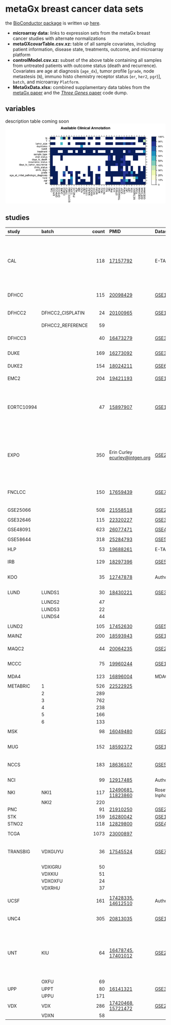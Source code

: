 # metaGx breast cancer data sets
the [BioConductor package](https://www.bioconductor.org/packages/release/data/experiment/html/MetaGxBreast.html) is written up [here](https://pubmed.ncbi.nlm.nih.gov/31217513/).
- **microarray data:** links to expression sets from the metaGx breast cancer studies with alternate normalizations
- **metaGXcovarTable.csv.xz:** table of all sample covariates, including patient information, disease state, treatments, outcome, and microarray platform
- **controlModel.csv.xz:** subset of the above table containing all samples from untreated patients with outcome status (death and recurrence).  Covariates are age at diagnosis (`age_dx`), tumor profile [`grade`, node metastesis (`N`), immuno histo chemistry receptor status (`er`, `her2`, `pgr`)], `batch`, and microarray `Platform`.
- **MetaGxData.xlsx:** combined supplamentary data tables from the [metaGx paper](https://static-content.springer.com/esm/art%3A10.1038%2Fs41598-019-45165-4/MediaObjects/41598_2019_45165_MOESM2_ESM.xlsx) and the [_Three Genes_ paper](https://files.codeocean.com/files/verified/e0dd54f3-2274-4dd3-9280-ade92f8edfc8_v1.1/data/TABLE_1.xlsx?download) code dump.

## variables
description table coming soon
![sample variables](./metaGXavailablePhenoHeatMap.png)

## studies
|study|batch|count|PMID|Dataset accession|Notes|
|:----------|:----------------|-----------:|:----------------------------------------------------------------------------|:-------------------------------------------------------------------------------------|:----------------------------------------------------------------------------------------------------------------------------|
|CAL        |  |         118|[17157792](https://www.ncbi.nlm.nih.gov/pubmed/17157792)                     |E-TABM-158                                                                            |Dataset of breast cancer patients from the University of California, San Francisco and the California Pacific Medical Center |
|DFHCC      |  |         115|[20098429](https://www.ncbi.nlm.nih.gov/pubmed/20098429)                     |[GSE19615](https://www.ncbi.nlm.nih.gov/geo/query/acc.cgi?acc=GSE19615)               |Dana-Farber Harvard Cancer Center                                                                                            |
|DFHCC2     |DFHCC2_CISPLATIN |          24|[20100965](https://www.ncbi.nlm.nih.gov/pubmed/20100965)                     |[GSE18864](https://www.ncbi.nlm.nih.gov/geo/query/acc.cgi?acc=GSE18864)               |Dana-Farber Harvard Cancer Center  |
|           |DFHCC2_REFERENCE |          59|  | | |
|DFHCC3     |  |          40|[16473279](https://www.ncbi.nlm.nih.gov/pubmed/16473279)                     |[GSE3744](https://www.ncbi.nlm.nih.gov/geo/query/acc.cgi?acc=GSE3744)                 |Dana-Farber Harvard Cancer Center  |
|DUKE       |  |         169|[16273092](https://www.ncbi.nlm.nih.gov/pubmed/16273092)                     |[GSE3143](https://www.ncbi.nlm.nih.gov/geo/query/acc.cgi?acc=GSE3143)                 |Duke university hospital |
|DUKE2      |  |         154|[18024211](https://www.ncbi.nlm.nih.gov/pubmed/18024211)                     |[GSE6861](https://www.ncbi.nlm.nih.gov/geo/query/acc.cgi?acc=GSE6861)                 |Duke university hospital |
|EMC2       |  |         204|[19421193](https://www.ncbi.nlm.nih.gov/pubmed/19421193)                     |[GSE12276](https://www.ncbi.nlm.nih.gov/geo/query/acc.cgi?acc=GSE12276)               |Erasmus Medical Center                                                                                                       |
|EORTC10994 |  |          47|[15897907](https://www.ncbi.nlm.nih.gov/pubmed/15897907)                     |[GSE1561](https://www.ncbi.nlm.nih.gov/geo/query/acc.cgi?acc=GSE1561)                 |Trial number 10994 from the European Organization for Research and Treatment of Cancer Breast Cancer                         |
|EXPO       |  |         350|Erin Curley ecurley@intgen.org                                               |[GSE2109](https://www.ncbi.nlm.nih.gov/geo/query/acc.cgi?acc=GSE2109)                 |Expression project for oncology, large dataset of microarray data published by the International Genomics Consortium         |
|FNCLCC     |  |         150|[17659439](https://www.ncbi.nlm.nih.gov/pubmed/17659439)                     |[GSE7017](https://www.ncbi.nlm.nih.gov/geo/query/acc.cgi?acc=GSE7017)                 |F_d_ration Nationale des Centres de Lutte contre le Cancer                                                                   |
|GSE25066   |  |         508|[21558518](https://www.ncbi.nlm.nih.gov/pubmed/21558518)                     |[GSE25066](https://www.ncbi.nlm.nih.gov/geo/query/acc.cgi?acc=GSE25066)               |Nuvera Biosciences                                                                                                           |
|GSE32646   |  |         115|[22320227](https://www.ncbi.nlm.nih.gov/pubmed/22320227)                     |[GSE32646](https://www.ncbi.nlm.nih.gov/geo/query/acc.cgi?acc=GSE32646)               |Osaka University                                                                                                             |
|GSE48091   |  |         623|[26077471](https://www.ncbi.nlm.nih.gov/pubmed/26077471)                     |[GSE48091](https://www.ncbi.nlm.nih.gov/geo/query/acc.cgi?acc=GSE48091)               |Karolinska Institutet                                                                                                        |
|GSE58644   |  |         318|[25284793](https://www.ncbi.nlm.nih.gov/pubmed/25284793)                     |[GSE58644](https://www.ncbi.nlm.nih.gov/geo/query/acc.cgi?acc=GSE58644)               |McGill University                                                                                                            |
|HLP        |  |          53|[19688261](https://www.ncbi.nlm.nih.gov/pubmed/19688261)                     |E-TABM-543                                                                            |University Hospital La Paz                                                                                                   |
|IRB        |  |         129|[18297396](https://www.ncbi.nlm.nih.gov/pubmed/18297396)                     |[GSE5460](https://www.ncbi.nlm.nih.gov/geo/query/acc.cgi?acc=GSE5460)                 |Dana Farber Cancer Institute                                                                                                 |
|KOO        |  |          35|[12747878](https://www.ncbi.nlm.nih.gov/pubmed/12747878)                     |Authors' website                                                                      |Koo Foundation Sun Yat-Sen Cancer Centre                                                                                     |
|LUND       |LUNDS1           |          30|[18430221](https://www.ncbi.nlm.nih.gov/pubmed/18430221)                     |[GSE31863](https://www.ncbi.nlm.nih.gov/geo/query/acc.cgi?acc=GSE31863)               |Lund University Hospital                                                                                                     |
|           |LUNDS2           |          47|  | | |
|           |LUNDS3           |          22|  | | |
|           |LUNDS4           |          44|  | | |
|LUND2      |  |         105|[17452630](https://www.ncbi.nlm.nih.gov/pubmed/17452630)                     |[GSE5325](https://www.ncbi.nlm.nih.gov/geo/query/acc.cgi?acc=GSE5325)                 |Lund University Hospital                                                                                                     |
|MAINZ      |  |         200|[18593943](https://www.ncbi.nlm.nih.gov/pubmed/18593943)                     |[GSE11121](https://www.ncbi.nlm.nih.gov/geo/query/acc.cgi?acc=GSE11121)               |Mainz hospital                                                                                                               |
|MAQC2      |  |          44|[20064235](https://www.ncbi.nlm.nih.gov/pubmed/20064235)                     |[GSE20194](https://www.ncbi.nlm.nih.gov/geo/query/acc.cgi?acc=GSE20194)               |Microarray quality control consortium                                                                                        |
|MCCC       |  |          75|[19960244](https://www.ncbi.nlm.nih.gov/pubmed/19960244)                     |[GSE19177](https://www.ncbi.nlm.nih.gov/geo/query/acc.cgi?acc=GSE19177)               |Peter MacCallum Cancer Centre                                                                                                |
|MDA4       |  |         123|[16896004](https://www.ncbi.nlm.nih.gov/pubmed/16896004)                     |MDACC DB                                                                              |MD Anderson Cancer Center                                                                                                    |
|METABRIC   |1                |         526|[22522925](https://www.ncbi.nlm.nih.gov/pubmed/22522925)                     |                                                                                      |                                                                                                                             |
|           |2                |         289|  | | |
|           |3                |         762|  | | |
|           |4                |         238|  | | |
|           |5                |         166|  | | |
|           |6                |         133|  | | |
|MSK        |  |          98|[16049480](https://www.ncbi.nlm.nih.gov/pubmed/16049480)                     |[GSE2603](https://www.ncbi.nlm.nih.gov/geo/query/acc.cgi?acc=GSE2603)                 |Memorial Sloan-Kettering                                                                                                     |
|MUG        |  |         152|[18592372](https://www.ncbi.nlm.nih.gov/pubmed/18592372)                     |[GSE10510](https://www.ncbi.nlm.nih.gov/geo/query/acc.cgi?acc=GSE10510)               |Medical University of Graz                                                                                                   |
|NCCS       |  |         183|[18636107](https://www.ncbi.nlm.nih.gov/pubmed/18636107)                     |[GSE5364](https://www.ncbi.nlm.nih.gov/geo/query/acc.cgi?acc=GSE5364)                 |National Cancer Centre of Singapore                                                                                          |
|NCI        |  |          99|[12917485](https://www.ncbi.nlm.nih.gov/pubmed/12917485)                     |Authors' website                                                                      |National Cancer Institute                                                                                                    |
|NKI        |NKI1              |         117|[12490681](https://www.ncbi.nlm.nih.gov/pubmed/12490681), [11823860](https://www.ncbi.nlm.nih.gov/pubmed/11823860) |Rosetta Inpharmatics                                                                  |National Kanker Instituut                                                                                                    |
|           |NKI2             |         220|  | | |
|PNC        |  |          91|[21910250](https://www.ncbi.nlm.nih.gov/pubmed/21910250)                     |[GSE20711](https://www.ncbi.nlm.nih.gov/geo/query/acc.cgi?acc=GSE20711)               |                                                                                                                             |
|STK        |  |         159|[16280042](https://www.ncbi.nlm.nih.gov/pubmed/16280042)                     |[GSE1456](https://www.ncbi.nlm.nih.gov/geo/query/acc.cgi?acc=GSE1456)                 |Stockholm                                                                                                                    |
|STNO2      |  |         118|[12829800](https://www.ncbi.nlm.nih.gov/pubmed/12829800)                     |[GSE4382](https://www.ncbi.nlm.nih.gov/geo/query/acc.cgi?acc=GSE4382)                 |Stanford/Norway                                                                                                              |
|TCGA       |  |        1073|[23000897](https://www.ncbi.nlm.nih.gov/pubmed/23000897)                     |                                                                                      |The Cancer Genome Atlas                                                                                                      |
|TRANSBIG   |VDXGUYU          |          36|[17545524](https://www.ncbi.nlm.nih.gov/pubmed/17545524)                     |[GSE7390](https://www.ncbi.nlm.nih.gov/geo/query/acc.cgi?acc=GSE7390)                 |Dataset collected by the TransBIG consortium                                                                                 |
|           |VDXIGRU          |          50|  | | |
|           |VDXKIU           |          51|                                                                             |                                                                   |  |
|           |VDXOXFU          |          24| | |
|           |VDXRHU           |          37|  | | |
|UCSF       |  |         161|[17428335](https://www.ncbi.nlm.nih.gov/pubmed/17428335), [14612510](https://www.ncbi.nlm.nih.gov/pubmed/14612510) |Authors' website                                                                      |University of California, San Francisco                                                                                      |
|UNC4       |  |         305|[20813035](https://www.ncbi.nlm.nih.gov/pubmed/20813035)                     |[GSE18229](https://www.ncbi.nlm.nih.gov/geo/query/acc.cgi?acc=GSE18229)               |University of Northern California                                                                                            |
|UNT        |KIU              |          64|[16478745](https://www.ncbi.nlm.nih.gov/pubmed/16478745), [17401012](https://www.ncbi.nlm.nih.gov/pubmed/17401012) |[GSE2990](https://www.ncbi.nlm.nih.gov/geo/query/acc.cgi?acc=GSE2990)                 |Cohort of untreated breast cancer patients from the Oxford Radcliffe (United Kingdom) and Karolinska (Sweden) hospital       |
|           |OXFU             |          69|  | | |
|UPP        |UPPT             |          80|[16141321](https://www.ncbi.nlm.nih.gov/pubmed/16141321)                     |[GSE3494](https://www.ncbi.nlm.nih.gov/geo/query/acc.cgi?acc=GSE3494)                 |Uppsala hospital                                                                                                             |
|           |UPPU             |         171|  | | |
|VDX        |VDX              |         286|[17420468](https://www.ncbi.nlm.nih.gov/pubmed/17420468), [15721472](https://www.ncbi.nlm.nih.gov/pubmed/15721472) |[GSE2034](https://www.ncbi.nlm.nih.gov/geo/query/acc.cgi?acc=GSE2034)/[GSE5327](https://www.ncbi.nlm.nih.gov/geo/query/acc.cgi?acc=GSE5327) |Veridex                                                                                                                      |
|           |VDXN             |          58|  | | |
